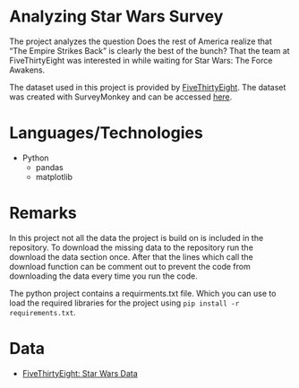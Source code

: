 # Analyzing Star Wars Survey

The project analyzes the question Does the rest of America realize that “The Empire Strikes Back” is clearly the best of the bunch? That the team at FiveThirtyEight was interested in while waiting for Star Wars: The Force Awakens.

The dataset used in this project is provided by [FiveThirtyEight](https://www.fivethirtyeight.com/). The dataset was created with SurveyMonkey and can be accessed [here](https://github.com/fivethirtyeight/guns-data).  

# Languages/Technologies

* Python 
  * pandas
  * matplotlib

# Remarks

In this project not all the data the project is build on is included in the repository. To download the missing data to the repository run the download the data section once. After that the lines which call the download function can be comment out to prevent the code from downloading the data every time you run the code.

The python project contains a requirments.txt file. Which you can use to load the required libraries for the project using ``pip install -r requirements.txt``.

# Data

* [FiveThirtyEight: Star Wars Data](https://github.com/fivethirtyeight/data/tree/master/star-wars-survey)